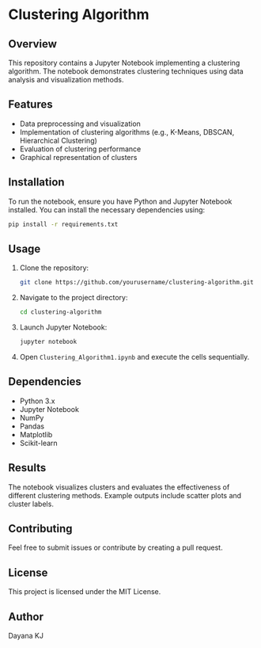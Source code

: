 # Clustering Algorithm

## Overview
This repository contains a Jupyter Notebook implementing a clustering algorithm. The notebook demonstrates clustering techniques using data analysis and visualization methods.

## Features
- Data preprocessing and visualization
- Implementation of clustering algorithms (e.g., K-Means, DBSCAN, Hierarchical Clustering)
- Evaluation of clustering performance
- Graphical representation of clusters

## Installation
To run the notebook, ensure you have Python and Jupyter Notebook installed. You can install the necessary dependencies using:
```bash
pip install -r requirements.txt
```

## Usage
1. Clone the repository:
   ```bash
   git clone https://github.com/yourusername/clustering-algorithm.git
   ```
2. Navigate to the project directory:
   ```bash
   cd clustering-algorithm
   ```
3. Launch Jupyter Notebook:
   ```bash
   jupyter notebook
   ```
4. Open `Clustering_Algorithm1.ipynb` and execute the cells sequentially.

## Dependencies
- Python 3.x
- Jupyter Notebook
- NumPy
- Pandas
- Matplotlib
- Scikit-learn

## Results
The notebook visualizes clusters and evaluates the effectiveness of different clustering methods. Example outputs include scatter plots and cluster labels.

## Contributing
Feel free to submit issues or contribute by creating a pull request.

## License
This project is licensed under the MIT License.

## Author
Dayana KJ

